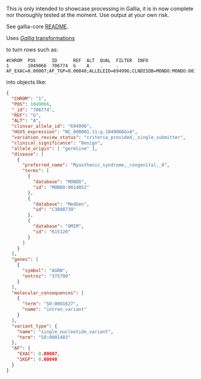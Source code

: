 This is only intended to showcase processing in Gallia, it is in now complete nor thoroughly tested at the moment. Use output at your own risk.

See gallia-core [README](https://github.com/galliaproject/gallia-core/blob/init/README.md).

<a name="transformations"></a>Uses [_Gallia_ transformations](https://github.com/galliaproject/gallia-clinvar/blob/init/src/main/scala/galliaexample/clinvar/ClinvarVcf.scala#L14)

<a name="input"></a>to turn rows such as:

```plain
#CHROM  POS      ID      REF  ALT  QUAL  FILTER  INFO
1       1049066  706774  G    A    .     .       AF_EXAC=0.00007;AF_TGP=0.00040;ALLELEID=694996;CLNDISDB=MONDO:MONDO:0014052,MedGen:C3808739,OMIM:615120;CLNDN=Myasthenic_syndrome,_congenital,_8;CLNHGVS=NC_000001.11:g.1049066G>A;CLNREVSTAT=criteria_provided,_single_submitter;CLNSIG=Benign;CLNVC=single_nucleotide_variant;CLNVCSO=SO:0001483;GENEINFO=AGRN:375790;MC=SO:0001627|intron_variant;ORIGIN=1;RS=201995572
```

<a name="output"></a>into objects like:

```json
{
  "CHROM": "1",
  "POS": 1049066,
  "_id": "706774",
  "REF": "G",
  "ALT": "A",
  "clinvar_allele_id": "694996",
  "HGVS_expression": "NC_000001.11:g.1049066G>A",
  "variation_review_status": "criteria_provided,_single_submitter",
  "clinical_significance": "Benign",
  "allele_origin": [ "germline" ],
  "disease": [
    {
      "preferred_name": "Myasthenic_syndrome,_congenital,_8",
      "terms": [
        {
          "database": "MONDO",
          "id": "MONDO:0014052"
        },
        {
          "database": "MedGen",
          "id": "C3808739"
        },
        {
          "database": "OMIM",
          "id": "615120"
        }
      ]
    }
  ],
  "genes": [
    {
      "symbol": "AGRN",
      "entrez": "375790"
    }
  ],
  "molecular_consequences": [
    {
      "term": "SO:0001627",
      "name": "intron_variant"
    }
  ],
  "variant_type": {
    "name": "single_nucleotide_variant",
    "term": "SO:0001483"
  },
  "AF": {
    "EXAC": 0.00007,
    "1KGP": 0.00040
  }
}
```

